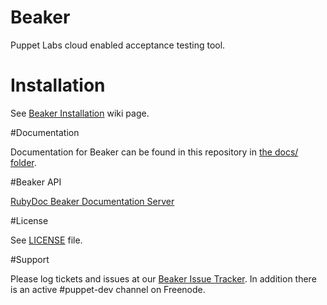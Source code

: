 # Beaker

Puppet Labs cloud enabled acceptance testing tool.

# Installation

See [Beaker Installation](https://github.com/puppetlabs/beaker/wiki/Beaker-Installation) wiki page.

#Documentation

Documentation for Beaker can be found in this repository in [the docs/ folder](docs/Home.md).

#Beaker API

[RubyDoc Beaker Documentation Server](http://rubydoc.info/github/puppetlabs/beaker/frames)

#License

See [LICENSE](LICENSE) file.

#Support

Please log tickets and issues at our [Beaker Issue Tracker](https://tickets.puppetlabs.com/issues/?jql=project%20%3D%20BKR).  In addition there is an active #puppet-dev channel on Freenode.
